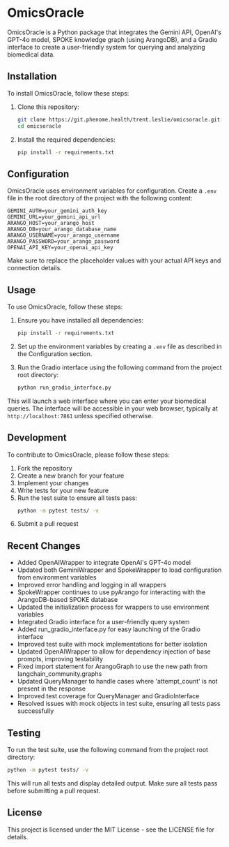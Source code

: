 # OmicsOracle

OmicsOracle is a Python package that integrates the Gemini API, OpenAI's GPT-4o model, SPOKE knowledge graph (using ArangoDB), and a Gradio interface to create a user-friendly system for querying and analyzing biomedical data.

## Installation

To install OmicsOracle, follow these steps:

1. Clone this repository:
   ```bash
   git clone https://git.phenome.health/trent.leslie/omicsoracle.git
   cd omicsoracle
   ```

2. Install the required dependencies:
   ```bash
   pip install -r requirements.txt
   ```

## Configuration

OmicsOracle uses environment variables for configuration. Create a `.env` file in the root directory of the project with the following content:

```
GEMINI_AUTH=your_gemini_auth_key
GEMINI_URL=your_gemini_api_url
ARANGO_HOST=your_arango_host
ARANGO_DB=your_arango_database_name
ARANGO_USERNAME=your_arango_username
ARANGO_PASSWORD=your_arango_password
OPENAI_API_KEY=your_openai_api_key
```

Make sure to replace the placeholder values with your actual API keys and connection details.

## Usage

To use OmicsOracle, follow these steps:

1. Ensure you have installed all dependencies:
   ```bash
   pip install -r requirements.txt
   ```

2. Set up the environment variables by creating a `.env` file as described in the Configuration section.

3. Run the Gradio interface using the following command from the project root directory:
   ```bash
   python run_gradio_interface.py
   ```

This will launch a web interface where you can enter your biomedical queries. The interface will be accessible in your web browser, typically at `http://localhost:7861` unless specified otherwise.

## Development

To contribute to OmicsOracle, please follow these steps:

1. Fork the repository
2. Create a new branch for your feature
3. Implement your changes
4. Write tests for your new feature
5. Run the test suite to ensure all tests pass:
   ```bash
   python -m pytest tests/ -v
   ```
6. Submit a pull request

## Recent Changes

- Added OpenAIWrapper to integrate OpenAI's GPT-4o model
- Updated both GeminiWrapper and SpokeWrapper to load configuration from environment variables
- Improved error handling and logging in all wrappers
- SpokeWrapper continues to use pyArango for interacting with the ArangoDB-based SPOKE database
- Updated the initialization process for wrappers to use environment variables
- Integrated Gradio interface for a user-friendly query system
- Added run_gradio_interface.py for easy launching of the Gradio interface
- Improved test suite with mock implementations for better isolation
- Updated OpenAIWrapper to allow for dependency injection of base prompts, improving testability
- Fixed import statement for ArangoGraph to use the new path from langchain_community.graphs
- Updated QueryManager to handle cases where 'attempt_count' is not present in the response
- Improved test coverage for QueryManager and GradioInterface
- Resolved issues with mock objects in test suite, ensuring all tests pass successfully

## Testing

To run the test suite, use the following command from the project root directory:

```bash
python -m pytest tests/ -v
```

This will run all tests and display detailed output. Make sure all tests pass before submitting a pull request.

## License

This project is licensed under the MIT License - see the LICENSE file for details.